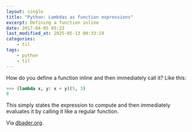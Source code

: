 ```yaml
---
layout: single
title: "Python: Lambdas as function expressions"
excerpt: Defining a function inline
date: 2017-04-05 05:23
last_modified_at: 2025-05-13 00:33:19
categories:
    - til
tags:
    - python
    - til
---
```


How do you define a function inline and then immediately call it? Like this:

```python
>>> (lambda x, y: x + y)(5, 3)
8
```

This simply states the expression to compute and then immediately evaluates it
by calling it like a regular function.

Via [dbader.org](https://dbader.org/blog/python-lambda-functions).
